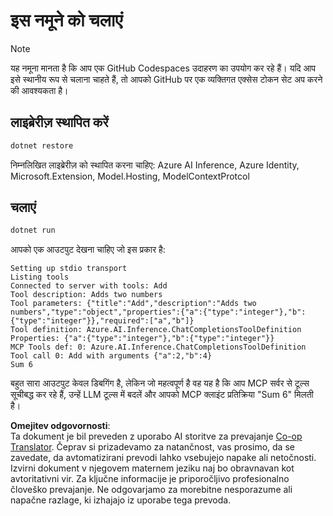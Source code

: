<!--
CO_OP_TRANSLATOR_METADATA:
{
  "original_hash": "24b8b80f2e64a0ee05d1fc394c158638",
  "translation_date": "2025-05-17T10:45:05+00:00",
  "source_file": "03-GettingStarted/03-llm-client/solution/dotnet/README.md",
  "language_code": "sl"
}
-->
# इस नमूने को चलाएं

> [!NOTE]
> यह नमूना मानता है कि आप एक GitHub Codespaces उदाहरण का उपयोग कर रहे हैं। यदि आप इसे स्थानीय रूप से चलाना चाहते हैं, तो आपको GitHub पर एक व्यक्तिगत एक्सेस टोकन सेट अप करने की आवश्यकता है।

## लाइब्रेरीज़ स्थापित करें

```sh
dotnet restore
```

निम्नलिखित लाइब्रेरीज़ को स्थापित करना चाहिए: Azure AI Inference, Azure Identity, Microsoft.Extension, Model.Hosting, ModelContextProtcol 

## चलाएं

```sh 
dotnet run
```

आपको एक आउटपुट देखना चाहिए जो इस प्रकार है:

```text
Setting up stdio transport
Listing tools
Connected to server with tools: Add
Tool description: Adds two numbers
Tool parameters: {"title":"Add","description":"Adds two numbers","type":"object","properties":{"a":{"type":"integer"},"b":{"type":"integer"}},"required":["a","b"]}
Tool definition: Azure.AI.Inference.ChatCompletionsToolDefinition
Properties: {"a":{"type":"integer"},"b":{"type":"integer"}}
MCP Tools def: 0: Azure.AI.Inference.ChatCompletionsToolDefinition
Tool call 0: Add with arguments {"a":2,"b":4}
Sum 6
```

बहुत सारा आउटपुट केवल डिबगिंग है, लेकिन जो महत्वपूर्ण है वह यह है कि आप MCP सर्वर से टूल्स सूचीबद्ध कर रहे हैं, उन्हें LLM टूल्स में बदलें और आपको MCP क्लाइंट प्रतिक्रिया "Sum 6" मिलती है।

**Omejitev odgovornosti**:  
Ta dokument je bil preveden z uporabo AI storitve za prevajanje [Co-op Translator](https://github.com/Azure/co-op-translator). Čeprav si prizadevamo za natančnost, vas prosimo, da se zavedate, da avtomatizirani prevodi lahko vsebujejo napake ali netočnosti. Izvirni dokument v njegovem maternem jeziku naj bo obravnavan kot avtoritativni vir. Za ključne informacije je priporočljivo profesionalno človeško prevajanje. Ne odgovarjamo za morebitne nesporazume ali napačne razlage, ki izhajajo iz uporabe tega prevoda.